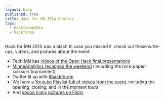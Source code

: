 ```yaml
---
layout: blog
published: true 
title: Hack for MN 2014 Chatter 
tags: 
  - hackformn2014
  - hackformn
---
```


Hack for MN 2014 was a blast! In case you missed it, check out these write-ups,
videos, and pictures about the event:

- Tech.MN has [videos of the Open Hack final presentations](http://tech.mn/news/2014/06/26/hack-for-mn-2014/)
- [MinneAnalytics recapped the weekend](http://minneanalytics.org/node/542) (including the rock-paper-scissors tournament)
- Twitter lit up with [#hackformn](https://twitter.com/search?q=%23hackformn%20since%3A2014-06-01%20until%3A2014-07-31&src=typd)
- We have a [Youtube Playlist full of videos from the event](http://www.youtube.com/playlist?list=PLevYGd9HiFQ6Upf4EEE2vX4Q9YWvB3hZ3), including the opening, closing, and in the moment tours
- And [soooo many pictures on Flickr](https://www.flickr.com/search/?tags=hackformn2014)
